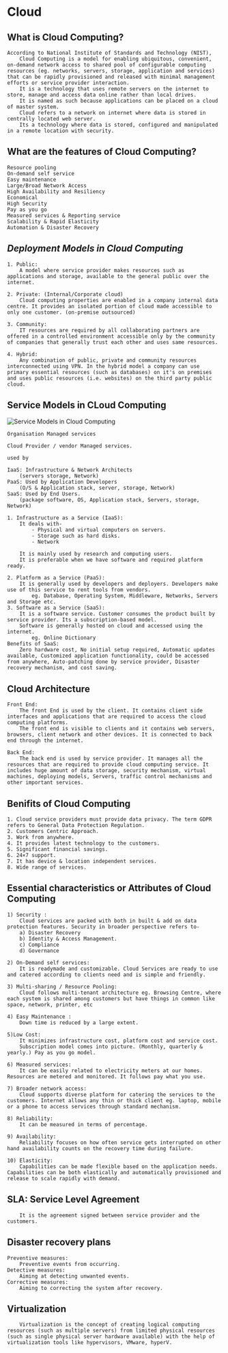 # Cloud


## What is Cloud Computing?

    According to National Institute of Standards and Technology (NIST),
        Cloud Computing is a model for enabling ubiquitous, convenient, on-demand network access to shared pool of configurable computing resources (eg. networks, servers, storage, application and services) that can be rapidly provisioned and released with minimal management efforts or service provider interaction.
        It is a technology that uses remote servers on the internet to store, manage and access data online rather than local drives.
        It is named as such because applications can be placed on a cloud of master system.
        Cloud refers to a network on internet where data is stored in centrally located web server.
        Its a technology where data is stored, configured and manipulated in a remote location with security.

## What are the features of Cloud Computing?
    Resource pooling
    On-demand self service
    Easy maintenance
    Large/Broad Network Access
    High Availability and Resiliency
    Economical
    High Security
    Pay as you go
    Measured services & Reporting service
    Scalability & Rapid Elasticity
    Automation & Disaster Recovery

## *Deployment Models in Cloud Computing*
    1. Public:
        A model where service provider makes resources such as applications and storage, available to the general public over the internet.
    
    2. Private: (Internal/Corporate cloud)
        Cloud computing properties are enabled in a company internal data centre. It provides an isolated portion of cloud made accessible to only one customer. (on-premise outsourced)
    
    3. Community:
        IT resources are required by all collaborating partners are offered in a controlled environment accessible only by the community of companies that generally trust each other and uses same resources.
    
    4. Hybrid:
        Any combination of public, private and community resources interconnected using VPN. In the hybrid model a company can use primary essential resources (such as databases) on it's on premises and uses public resources (i.e. websites) on the third party public cloud.

## Service Models in CLoud Computing

![Service Models in Cloud Computing](https://imgs.search.brave.com/J-40wcXw04d1QJBko9Gb0q54ALdfclrR8LaLUadgL7k/rs:fit:1080:998:1/g:ce/aHR0cHM6Ly93d3cu/Mm5kd2F0Y2guY29t/L3dwLWNvbnRlbnQv/dXBsb2Fkcy8yMDIx/LzA4LzJXX0Nsb3Vk/Q29tcHV0aW5nU2Vy/dmljZU1vZGVsc19J/bmZvZ3JhcGhpY18y/MDIxLVAxLTEwODB4/OTk4LnBuZw)


`Organisation Managed services`

`Cloud Provider / vendor Managed services.`

    used by

    IaaS: Infrastructure & Network Architects
        (servers storage, Network)
    PaaS: Used by Application Developers
        (O/S & Application stack, server, storage, Network)
    SaaS: Used by End Users.
        (package software, OS, Application stack, Servers, storage, Network)

    1. Infrastructure as a Service (IaaS):
        It deals with-
            - Physical and virtual computers on servers.
            - Storage such as hard disks.
            - Network

        It is mainly used by research and computing users.
        It is preferable when we have software and required platform ready.

    2. Platform as a Service (PaaS):
        It is generally used by developers and deployers. Developers make use of this service to rent tools from vendors.
            eg. Database, Operating System, Middleware, Networks, Servers and Storage etc.
    3. Software as a Service (SaaS):
        It is a software service. Customer consumes the product built by service provider. Its a subscription-based model.
        Software is generally hosted on cloud and accessed using the internet.
            eg. Online Dictionary
    Benefits of SaaS:
        Zero hardware cost, No initial setup required, Automatic updates available, Customized application functionality, could be accessed from anywhere, Auto-patching done by service provider, Disaster recovery mechanism, and cost saving.


## Cloud Architecture

    Front End:
        The front End is used by the client. It contains client side interfaces and applications that are required to access the cloud computing platforms.
        The front end is visible to clients and it contains web servers, browsers, client network and other devices. It is connected to back end through the internet.

    Back End:
        The back end is used by service provider. It manages all the resources that are required to provide cloud computing service. It includes huge amount of data storage, security mechanism, virtual machines, deploying models, Servers, traffic control mechanisms and other important services.

## Benifits of Cloud Computing

    1. Cloud service providers must provide data privacy. The term GDPR refers to General Data Protection Regulation.
    2. Customers Centric Approach.
    3. Work from anywhere.
    4. It provides latest technology to the customers.
    5. Significant financial savings.
    6. 24×7 support.
    7. It has device & location independent services.
    8. Wide range of services.

## Essential characteristics or Attributes of Cloud Computing
    1) Security :
        Cloud services are packed with both in built & add on data protection features. Security in broader perspective refers to-
        a) Disaster Recovery
        b) Identity & Access Management.
        c) Compliance
        d) Governance

    2) On-Demand self services:
        It is readymade and customizable. Cloud Services are ready to use and catered according to clients need and is simple and friendly.

    3) Multi-sharing / Resource Pooling:
        Cloud follows multi-tenant architecture eg. Browsing Centre, where each system is shared among customers but have things in common like space, network, printer, etc

    4) Easy Maintenance :
        Down time is reduced by a large extent.

    5)Low Cost:
        It minimizes infrastructure cost, platform cost and service cost.
        Subscription model comes into picture. (Monthly, quarterly & yearly.) Pay as you go model.

    6) Measured services:
        It can be easily related to electricity meters at our homes. Resources are metered and monitored. It follows pay what you use.

    7) Broader network access:
        Cloud supports diverse platform for catering the services to the customers. Internet allows any thin or thick client eg. laptop, mobile or a phone to access services through standard mechanism.

    8) Reliability:
        It can be measured in terms of percentage.

    9) Availability:
        Reliability focuses on how often service gets interrupted on other hand availability counts on the recovery time during failure.

    10) Elasticity:
        Capabilities can be made flexible based on the application needs. Capabilities can be both elastically and automatically provisioned and release to scale rapidly with demand.

## SLA: Service Level Agreement
        It is the agreement signed between service provider and the customers.

## Disaster recovery plans

    Preventive measures:
        Preventive events from occurring.
    Detective measures:
        Aiming at detecting unwanted events.
    Corrective measures:
        Aiming to correcting the system after recovery.

## Virtualization

        Virtualization is the concept of creating logical computing resources (such as multiple servers) from limited physical resources (such as single physical server hardware available) with the help of virtualization tools like hypervisors, VMware, hyperV.